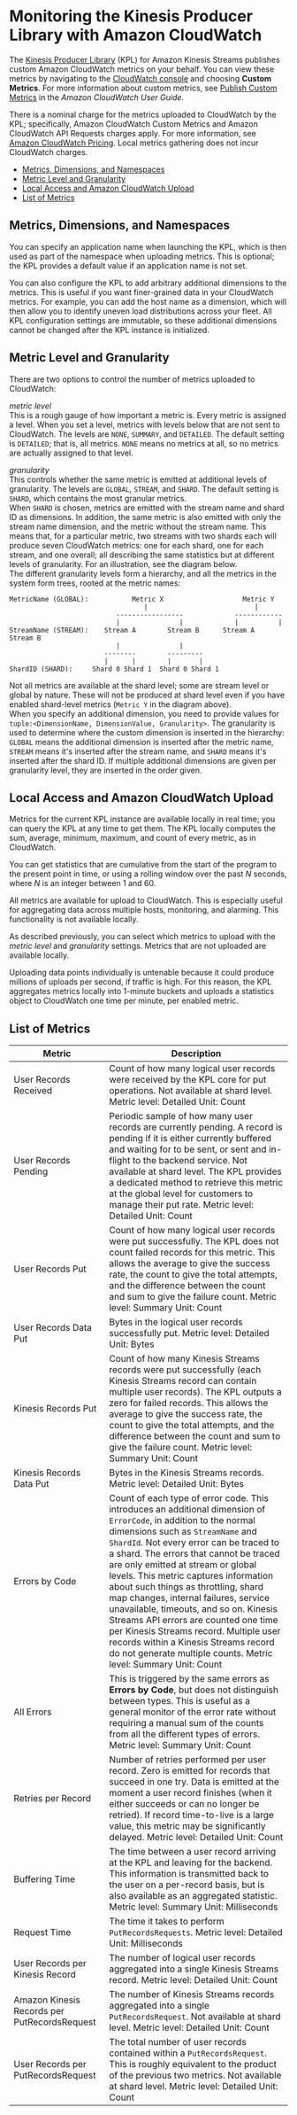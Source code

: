 # Monitoring the Kinesis Producer Library with Amazon CloudWatch<a name="monitoring-with-kpl"></a>

The [Kinesis Producer Library](http://docs.aws.amazon.com/kinesis/latest/dev/developing-producers-with-kpl.html) \(KPL\) for Amazon Kinesis Streams publishes custom Amazon CloudWatch metrics on your behalf\. You can view these metrics by navigating to the [CloudWatch console](https://console.aws.amazon.com/cloudwatch/) and choosing **Custom Metrics**\. For more information about custom metrics, see [Publish Custom Metrics](http://docs.aws.amazon.com/AmazonCloudWatch/latest/DeveloperGuide/publishingMetrics.html) in the *Amazon CloudWatch User Guide*\.

There is a nominal charge for the metrics uploaded to CloudWatch by the KPL; specifically, Amazon CloudWatch Custom Metrics and Amazon CloudWatch API Requests charges apply\. For more information, see [Amazon CloudWatch Pricing](https://aws.amazon.com/cloudwatch/pricing/)\. Local metrics gathering does not incur CloudWatch charges\.


+ [Metrics, Dimensions, and Namespaces](#kpl-metrics)
+ [Metric Level and Granularity](#kpl-metrics-granularity)
+ [Local Access and Amazon CloudWatch Upload](#kpl-metrics-local-upload)
+ [List of Metrics](#kpl-metrics-list)

## Metrics, Dimensions, and Namespaces<a name="kpl-metrics"></a>

You can specify an application name when launching the KPL, which is then used as part of the namespace when uploading metrics\. This is optional; the KPL provides a default value if an application name is not set\.

You can also configure the KPL to add arbitrary additional dimensions to the metrics\. This is useful if you want finer\-grained data in your CloudWatch metrics\. For example, you can add the host name as a dimension, which will then allow you to identify uneven load distributions across your fleet\. All KPL configuration settings are immutable, so these additional dimensions cannot be changed after the KPL instance is initialized\.

## Metric Level and Granularity<a name="kpl-metrics-granularity"></a>

There are two options to control the number of metrics uploaded to CloudWatch:

*metric level*  
This is a rough gauge of how important a metric is\. Every metric is assigned a level\. When you set a level, metrics with levels below that are not sent to CloudWatch\. The levels are `NONE`, `SUMMARY`, and `DETAILED`\. The default setting is `DETAILED`; that is, all metrics\. `NONE` means no metrics at all, so no metrics are actually assigned to that level\.

*granularity*  
This controls whether the same metric is emitted at additional levels of granularity\. The levels are `GLOBAL`, `STREAM`, and `SHARD`\. The default setting is `SHARD`, which contains the most granular metrics\.  
When `SHARD` is chosen, metrics are emitted with the stream name and shard ID as dimensions\. In addition, the same metric is also emitted with only the stream name dimension, and the metric without the stream name\. This means that, for a particular metric, two streams with two shards each will produce seven CloudWatch metrics: one for each shard, one for each stream, and one overall; all describing the same statistics but at different levels of granularity\. For an illustration, see the diagram below\.  
The different granularity levels form a hierarchy, and all the metrics in the system form trees, rooted at the metric names:  

```
MetricName (GLOBAL):           Metric X                    Metric Y
                                  |                           |
                           -----------------             ------------
                           |               |             |          |
StreamName (STREAM):    Stream A        Stream B      Stream A   Stream B
                           |               |
                        --------        ---------
                        |      |        |       |
ShardID (SHARD):     Shard 0 Shard 1  Shard 0 Shard 1
```
Not all metrics are available at the shard level; some are stream level or global by nature\. These will not be produced at shard level even if you have enabled shard\-level metrics \(`Metric Y` in the diagram above\)\.  
When you specify an additional dimension, you need to provide values for `tuple:<DimensionName, DimensionValue, Granularity>`\. The granularity is used to determine where the custom dimension is inserted in the hierarchy: `GLOBAL` means the additional dimension is inserted after the metric name, `STREAM` means it's inserted after the stream name, and `SHARD` means it's inserted after the shard ID\. If multiple additional dimensions are given per granularity level, they are inserted in the order given\.

## Local Access and Amazon CloudWatch Upload<a name="kpl-metrics-local-upload"></a>

Metrics for the current KPL instance are available locally in real time; you can query the KPL at any time to get them\. The KPL locally computes the sum, average, minimum, maximum, and count of every metric, as in CloudWatch\.

You can get statistics that are cumulative from the start of the program to the present point in time, or using a rolling window over the past *N* seconds, where *N* is an integer between 1 and 60\.

All metrics are available for upload to CloudWatch\. This is especially useful for aggregating data across multiple hosts, monitoring, and alarming\. This functionality is not available locally\.

As described previously, you can select which metrics to upload with the *metric level* and *granularity* settings\. Metrics that are not uploaded are available locally\.

Uploading data points individually is untenable because it could produce millions of uploads per second, if traffic is high\. For this reason, the KPL aggregates metrics locally into 1\-minute buckets and uploads a statistics object to CloudWatch one time per minute, per enabled metric\.

## List of Metrics<a name="kpl-metrics-list"></a>


| Metric | Description | 
| --- | --- | 
| User Records Received |  Count of how many logical user records were received by the KPL core for put operations\. Not available at shard level\. Metric level: Detailed  Unit: Count   | 
| User Records Pending |  Periodic sample of how many user records are currently pending\. A record is pending if it is either currently buffered and waiting for to be sent, or sent and in\-flight to the backend service\. Not available at shard level\.  The KPL provides a dedicated method to retrieve this metric at the global level for customers to manage their put rate\. Metric level: Detailed  Unit: Count   | 
| User Records Put |  Count of how many logical user records were put successfully\.  The KPL does not count failed records for this metric\. This allows the average to give the success rate, the count to give the total attempts, and the difference between the count and sum to give the failure count\. Metric level: Summary  Unit: Count   | 
| User Records Data Put |  Bytes in the logical user records successfully put\. Metric level: Detailed  Unit: Bytes   | 
| Kinesis Records Put |  Count of how many Kinesis Streams records were put successfully \(each Kinesis Streams record can contain multiple user records\)\.  The KPL outputs a zero for failed records\. This allows the average to give the success rate, the count to give the total attempts, and the difference between the count and sum to give the failure count\. Metric level: Summary  Unit: Count   | 
| Kinesis Records Data Put |  Bytes in the Kinesis Streams records\.  Metric level: Detailed  Unit: Bytes   | 
| Errors by Code |  Count of each type of error code\. This introduces an additional dimension of `ErrorCode`, in addition to the normal dimensions such as `StreamName` and `ShardId`\. Not every error can be traced to a shard\. The errors that cannot be traced are only emitted at stream or global levels\. This metric captures information about such things as throttling, shard map changes, internal failures, service unavailable, timeouts, and so on\.  Kinesis Streams API errors are counted one time per Kinesis Streams record\. Multiple user records within a Kinesis Streams record do not generate multiple counts\. Metric level: Summary  Unit: Count   | 
| All Errors |  This is triggered by the same errors as **Errors by Code**, but does not distinguish between types\. This is useful as a general monitor of the error rate without requiring a manual sum of the counts from all the different types of errors\. Metric level: Summary  Unit: Count   | 
| Retries per Record |  Number of retries performed per user record\. Zero is emitted for records that succeed in one try\. Data is emitted at the moment a user record finishes \(when it either succeeds or can no longer be retried\)\. If record time\-to\-live is a large value, this metric may be significantly delayed\. Metric level: Detailed  Unit: Count   | 
| Buffering Time |  The time between a user record arriving at the KPL and leaving for the backend\. This information is transmitted back to the user on a per\-record basis, but is also available as an aggregated statistic\. Metric level: Summary  Unit: Milliseconds   | 
| Request Time |  The time it takes to perform `PutRecordsRequests`\. Metric level: Detailed  Unit: Milliseconds   | 
| User Records per Kinesis Record |  The number of logical user records aggregated into a single Kinesis Streams record\. Metric level: Detailed  Unit: Count   | 
| Amazon Kinesis Records per PutRecordsRequest |  The number of Kinesis Streams records aggregated into a single `PutRecordsRequest`\. Not available at shard level\. Metric level: Detailed  Unit: Count   | 
| User Records per PutRecordsRequest |  The total number of user records contained within a `PutRecordsRequest`\. This is roughly equivalent to the product of the previous two metrics\. Not available at shard level\. Metric level: Detailed  Unit: Count   | 